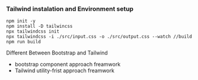 ### Tailwind instalation and Environment setup
```
npm init -y
npm install -D tailwincss
npx tailwindcss init
npx tailwindcss -i ./src/input.css -o ./src/output.css --watch //build
npm run build
```
Different Between Bootstrap and Tailwind
- bootstrap component approach freamwork
- Tailwind utility-frist approach freamwork

